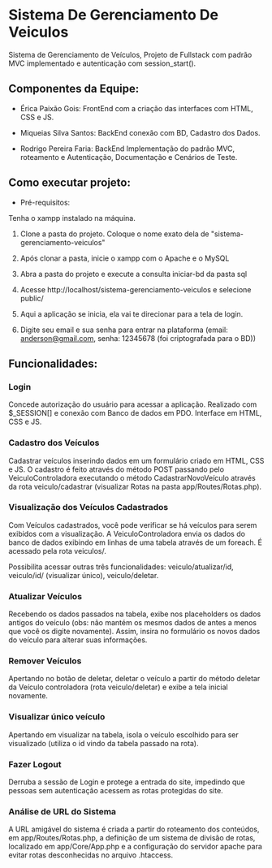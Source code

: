 # Sistema De Gerenciamento De Veiculos
Sistema de Gerenciamento de Veículos, Projeto de Fullstack com padrão MVC implementado e autenticação com session_start().

## Componentes da Equipe:

* Érica Paixão Gois: FrontEnd com a criação das interfaces com HTML, CSS e JS.

* Miqueias Silva Santos: BackEnd conexão com BD, Cadastro dos Dados.

* Rodrigo Pereira Faria: BackEnd Implementação do padrão MVC, roteamento e Autenticação, Documentação e Cenários de Teste.

## Como executar projeto:

* Pré-requisitos:

Tenha o xampp instalado na máquina.

1. Clone a pasta do projeto. Coloque o nome exato dela de "sistema-gerenciamento-veiculos"

2. Após clonar a pasta, inicie o xampp com o Apache e o MySQL

3. Abra a pasta do projeto e execute a consulta iniciar-bd da pasta sql

4. Acesse http://localhost/sistema-gerenciamento-veiculos e selecione public/

5. Aqui a aplicação se inicia, ela vai te direcionar para a tela de login.

6. Digite seu email e sua senha para entrar na plataforma (email: anderson@gmail.com, senha: 12345678 (foi criptografada para o BD))

## Funcionalidades:

### Login

Concede autorização do usuário para acessar a aplicação. Realizado com $_SESSION[] e conexão com Banco de dados em PDO. Interface em HTML, CSS e JS.

### Cadastro dos Veículos

Cadastrar veículos inserindo dados em um formulário criado em HTML, CSS e JS. O cadastro é feito através do método POST passando pelo VeiculoControladora executando o método CadastrarNovoVeículo através da rota veiculo/cadastrar (visualizar Rotas na pasta app/Routes/Rotas.php).

### Visualização dos Veículos Cadastrados

Com Veículos cadastrados, você pode verificar se há veículos para serem exibidos com a visualização. A VeiculoControladora envia os dados do banco de dados exibindo em linhas de uma tabela através de um foreach. É acessado pela rota veiculos/.

Possibilita acessar outras três funcionalidades: veiculo/atualizar/id, veiculo/id/ (visualizar único), veiculo/deletar.

### Atualizar Veículos

Recebendo os dados passados na tabela, exibe nos placeholders os dados antigos do veículo (obs: não mantém os mesmos dados de antes a menos que você os digite novamente). Assim, insira no formulário os novos dados do veículo para alterar suas informações.

### Remover Veículos

Apertando no botão de deletar, deletar o veículo a partir do método deletar da Veículo controladora (rota veiculo/deletar) e exibe a tela inicial novamente.

### Visualizar único veículo

Apertando em visualizar na tabela, isola o veículo escolhido para ser visualizado (utiliza o id vindo da tabela passado na rota).

### Fazer Logout

Derruba a sessão de Login e protege a entrada do site, impedindo que pessoas sem autenticação acessem as rotas protegidas do site.

### Análise de URL do Sistema

A URL amigável do sistema é criada a partir do roteamento dos conteúdos, em app/Routes/Rotas.php, a definição de um sistema de divisão de rotas, localizado em app/Core/App.php e a configuração do servidor apache para evitar rotas desconhecidas no arquivo .htaccess.


